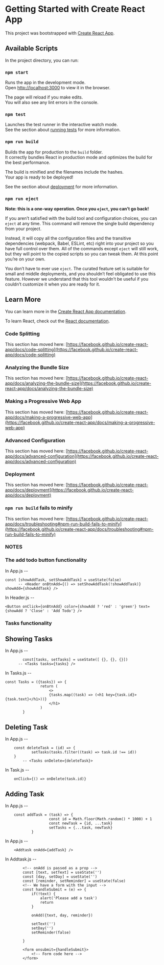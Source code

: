 # Getting Started with Create React App

This project was bootstrapped with [Create React App](https://github.com/facebook/create-react-app).

## Available Scripts

In the project directory, you can run:

### `npm start`

Runs the app in the development mode.\
Open [http://localhost:3000](http://localhost:3000) to view it in the browser.

The page will reload if you make edits.\
You will also see any lint errors in the console.

### `npm test`

Launches the test runner in the interactive watch mode.\
See the section about [running tests](https://facebook.github.io/create-react-app/docs/running-tests) for more information.

### `npm run build`

Builds the app for production to the `build` folder.\
It correctly bundles React in production mode and optimizes the build for the best performance.

The build is minified and the filenames include the hashes.\
Your app is ready to be deployed!

See the section about [deployment](https://facebook.github.io/create-react-app/docs/deployment) for more information.

### `npm run eject`

**Note: this is a one-way operation. Once you `eject`, you can’t go back!**

If you aren’t satisfied with the build tool and configuration choices, you can `eject` at any time. This command will remove the single build dependency from your project.

Instead, it will copy all the configuration files and the transitive dependencies (webpack, Babel, ESLint, etc) right into your project so you have full control over them. All of the commands except `eject` will still work, but they will point to the copied scripts so you can tweak them. At this point you’re on your own.

You don’t have to ever use `eject`. The curated feature set is suitable for small and middle deployments, and you shouldn’t feel obligated to use this feature. However we understand that this tool wouldn’t be useful if you couldn’t customize it when you are ready for it.

## Learn More

You can learn more in the [Create React App documentation](https://facebook.github.io/create-react-app/docs/getting-started).

To learn React, check out the [React documentation](https://reactjs.org/).

### Code Splitting

This section has moved here: [https://facebook.github.io/create-react-app/docs/code-splitting](https://facebook.github.io/create-react-app/docs/code-splitting)

### Analyzing the Bundle Size

This section has moved here: [https://facebook.github.io/create-react-app/docs/analyzing-the-bundle-size](https://facebook.github.io/create-react-app/docs/analyzing-the-bundle-size)

### Making a Progressive Web App

This section has moved here: [https://facebook.github.io/create-react-app/docs/making-a-progressive-web-app](https://facebook.github.io/create-react-app/docs/making-a-progressive-web-app)

### Advanced Configuration

This section has moved here: [https://facebook.github.io/create-react-app/docs/advanced-configuration](https://facebook.github.io/create-react-app/docs/advanced-configuration)

### Deployment

This section has moved here: [https://facebook.github.io/create-react-app/docs/deployment](https://facebook.github.io/create-react-app/docs/deployment)

### `npm run build` fails to minify

This section has moved here: [https://facebook.github.io/create-react-app/docs/troubleshooting#npm-run-build-fails-to-minify](https://facebook.github.io/create-react-app/docs/troubleshooting#npm-run-build-fails-to-minify)

### NOTES

### The add todo button functionality

In App.js -- 

    const [showAddTask, setShowAddTask] = useState(false)
          -- <Header onBtnAdd={() => setShowAddTask(!showAddTask)} showAdd={showAddTask} />
In Header.js -- 

    <Button onClick={onBtnAdd} color={showAdd ? 'red' : 'green'} text={showAdd ? 'Close' : 'Add Todo'} />

### Tasks functionality

## Showing Tasks
In App.js -- 
    
            const[tasks, setTasks] = useState([ {}, {}, {}])
          -- <Tasks tasks={tasks} />
In Tasks.js -- 

    const Tasks = ({tasks}) => {
                    return (
                        <>
                        {tasks.map((task) => (<h1 key={task.id}>{task.text}</h1>))}
                        </h1>
                    )
            }

## Deleting Task
In App.js -- 
        
        const deleteTask = (id) => {
                setTasks(tasks.filter((task) => task.id !== id))
        }
            -- <Tasks onDelete={deleteTask}>

In Task.js -- 
    
        onClick={() => onDelete(task.id)}

## Adding Task
In App.js --

        const addTask = (task) => {
                        const id = Math.floor(Math.random() * 1000) + 1
                        const newTask = {id, ...task}
                        setTasks = {...task, newTask}
                }

In App.js -- 

        <Addtask onAdd={addTask} />
In Addtask.js -- 

            <!-- onAdd is passed as a prop -->
            const [text, setText] = useState('')
            const [day, setDay] = useState('')
            const [reminder, setReminder] = useState(false)
            <!-- We have a form with the input -->
            const handleSubmit = (e) => {
                if(!text) {
                    alert('Please add a task')
                    return
                }

                onAdd({text, day, reminder})

                setText('')
                setDay('')
                setReminder(false)

            }

            <form onsubmit={handleSubmit}>
                <!-- Form code here -->
            </form>